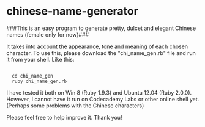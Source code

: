 chinese-name-generator
================================

###This is an easy program to generate pretty, dulcet and elegant Chinese names (female only for now)###

It takes into account the appearance, tone and meaning of each chosen character.
To use this, please download the "chi_name_gen.rb" file and run it from your shell. Like this:

<code>
  cd chi_name_gen
  ruby chi_name_gen.rb
</code>

I have tested it both on Win 8 (Ruby 1.9.3) and Ubuntu 12.04 (Ruby 2.0.0). However, I cannot have it run on Codecademy Labs or other online shell yet. (Perhaps some problems with the Chinese characters)

Please feel free to help improve it. Thank you!
